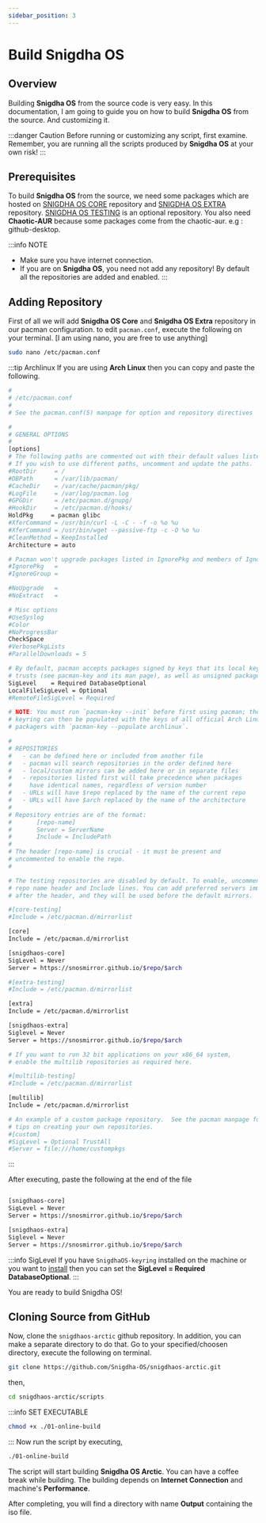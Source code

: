 ```yaml
---
sidebar_position: 3
---
```

# Build Snigdha OS

## Overview
Building **Snigdha OS** from the source code is very easy. In this documentation, I am going to guide you on how to build **Snigdha OS** from the source. And customizing it.

:::danger Caution
Before running or customizing any script, first examine. Remember, you are running all the scripts produced by **Snigdha OS** at your own risk!
:::

## Prerequisites
To build **Snigdha OS** from the source, we need some packages which are hosted on [SNIGDHA OS CORE](https://github.com/snosmirror/snigdhaos-core) repository and [SNIGDHA OS EXTRA](https://github.com/snosmirror/snigdhaos-extra) repository. [SNIGDHA OS TESTING](https://github.com/snosmirror/snigdhaos-testing) is an optional repository. You also need **Chaotic-AUR** because some packages come from the chaotic-aur. e.g : github-desktop.

:::info NOTE
- Make sure you have internet connection.
- If you are on **Snigdha OS**, you need not add any repository! By default all the repositories are added and enabled.
:::



## Adding Repository
First of all we will add **Snigdha OS Core** and **Snigdha OS Extra** repository in our pacman configuration. to edit `pacman.conf`, execute the following on your terminal. [I am using nano, you are free to use anything]

```bash
sudo nano /etc/pacman.conf
```

:::tip Archlinux
If you are using **Arch Linux** then you can copy and paste the following.

```bash
#
# /etc/pacman.conf
#
# See the pacman.conf(5) manpage for option and repository directives

#
# GENERAL OPTIONS
#
[options]
# The following paths are commented out with their default values listed.
# If you wish to use different paths, uncomment and update the paths.
#RootDir     = /
#DBPath      = /var/lib/pacman/
#CacheDir    = /var/cache/pacman/pkg/
#LogFile     = /var/log/pacman.log
#GPGDir      = /etc/pacman.d/gnupg/
#HookDir     = /etc/pacman.d/hooks/
HoldPkg     = pacman glibc
#XferCommand = /usr/bin/curl -L -C - -f -o %o %u
#XferCommand = /usr/bin/wget --passive-ftp -c -O %o %u
#CleanMethod = KeepInstalled
Architecture = auto

# Pacman won't upgrade packages listed in IgnorePkg and members of IgnoreGroup
#IgnorePkg   =
#IgnoreGroup =

#NoUpgrade   =
#NoExtract   =

# Misc options
#UseSyslog
#Color
#NoProgressBar
CheckSpace
#VerbosePkgLists
#ParallelDownloads = 5

# By default, pacman accepts packages signed by keys that its local keyring
# trusts (see pacman-key and its man page), as well as unsigned packages.
SigLevel    = Required DatabaseOptional
LocalFileSigLevel = Optional
#RemoteFileSigLevel = Required

# NOTE: You must run `pacman-key --init` before first using pacman; the local
# keyring can then be populated with the keys of all official Arch Linux
# packagers with `pacman-key --populate archlinux`.

#
# REPOSITORIES
#   - can be defined here or included from another file
#   - pacman will search repositories in the order defined here
#   - local/custom mirrors can be added here or in separate files
#   - repositories listed first will take precedence when packages
#     have identical names, regardless of version number
#   - URLs will have $repo replaced by the name of the current repo
#   - URLs will have $arch replaced by the name of the architecture
#
# Repository entries are of the format:
#       [repo-name]
#       Server = ServerName
#       Include = IncludePath
#
# The header [repo-name] is crucial - it must be present and
# uncommented to enable the repo.
#

# The testing repositories are disabled by default. To enable, uncomment the
# repo name header and Include lines. You can add preferred servers immediately
# after the header, and they will be used before the default mirrors.

#[core-testing]
#Include = /etc/pacman.d/mirrorlist

[core]
Include = /etc/pacman.d/mirrorlist

[snigdhaos-core]
SigLevel = Never
Server = https://snosmirror.github.io/$repo/$arch

#[extra-testing]
#Include = /etc/pacman.d/mirrorlist

[extra]
Include = /etc/pacman.d/mirrorlist

[snigdhaos-extra]
Siglevel = Never
Server = https://snosmirror.github.io/$repo/$arch

# If you want to run 32 bit applications on your x86_64 system,
# enable the multilib repositories as required here.

#[multilib-testing]
#Include = /etc/pacman.d/mirrorlist

[multilib]
Include = /etc/pacman.d/mirrorlist

# An example of a custom package repository.  See the pacman manpage for
# tips on creating your own repositories.
#[custom]
#SigLevel = Optional TrustAll
#Server = file:///home/custompkgs
```
:::

After executing, paste the following at the end of the file
```bash

[snigdhaos-core]
SigLevel = Never
Server = https://snosmirror.github.io/$repo/$arch

[snigdhaos-extra]
Siglevel = Never
Server = https://snosmirror.github.io/$repo/$arch
```
:::info SigLevel
If you have `SnigdhaOS-keyring` installed on the machine or you want to [install](/install_keyring) then you can set the **SigLevel = Required DatabaseOptional**.
:::

You are ready to build Snigdha OS!

## Cloning Source from GitHub
Now, clone the `snigdhaos-arctic` github repository. In addition, you can make a separate directory to do that. Go to your specified/choosen directory, execute the following on terminal.
```bash
git clone https://github.com/Snigdha-OS/snigdhaos-arctic.git
```
then,
```bash
cd snigdhaos-arctic/scripts
```
:::info SET EXECUTABLE
```bash
chmod +x ./01-online-build
```
:::
Now run the script by executing,
```bash
./01-online-build
```
The script will start building **Snigdha OS Arctic**. You can have a coffee break while building. The building depends on **Internet Connection** and machine's **Performance**.

After completing, you will find a directory with name **Output** containing the iso file.
